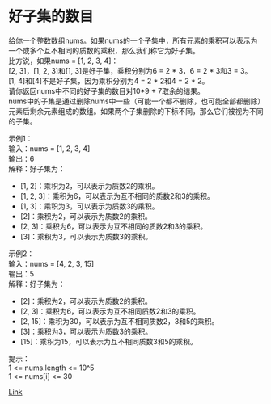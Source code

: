 <h1>好子集的数目</h1>

给你一个整数数组nums。如果nums的一个子集中，所有元素的乘积可以表示为一个或多个互不相同的质数的乘积，那么我们称它为好子集。</br>
比方说，如果nums = [1, 2, 3, 4]：</br>
[2, 3]，[1, 2, 3]和[1, 3]是好子集，乘积分别为6 = 2 * 3，6 = 2 * 3和3 = 3。</br>
[1, 4]和[4]不是好子集，因为乘积分别为4 = 2 * 2和4 = 2 * 2。</br>
请你返回nums中不同的好子集的数目对10*9 + 7取余的结果。</br>
nums中的子集是通过删除nums中一些（可能一个都不删除，也可能全部都删除）元素后剩余元素组成的数组。如果两个子集删除的下标不同，那么它们被视为不同的子集。</br>

示例1：</br>
输入：nums = [1, 2, 3, 4]</br>
输出：6</br>
解释：好子集为：</br>
- [1, 2]：乘积为2，可以表示为质数2的乘积。</br>
- [1, 2, 3]：乘积为6，可以表示为互不相同的质数2和3的乘积。</br>
- [1, 3]：乘积为3，可以表示为质数3的乘积。</br>
- [2]：乘积为2，可以表示为质数2的乘积。</br>
- [2, 3]：乘积为6，可以表示为互不相同的质数2和3的乘积。</br>
- [3]：乘积为3，可以表示为质数3的乘积。</br>

示例2：</br>
输入：nums = [4, 2, 3, 15]</br>
输出：5</br>
解释：好子集为：</br>
- [2]：乘积为2，可以表示为质数2的乘积。</br>
- [2, 3]：乘积为6，可以表示为互不相同质数2和3的乘积。</br>
- [2, 15]：乘积为30，可以表示为互不相同质数2，3和5的乘积。</br>
- [3]：乘积为3，可以表示为质数3的乘积。</br>
- [15]：乘积为15，可以表示为互不相同质数3和5的乘积。</br>

提示：</br>
1 <= nums.length <= 10^5</br>
1 <= nums[i] <= 30</br>

[Link](https://leetcode-cn.com/problems/the-number-of-good-subsets/)